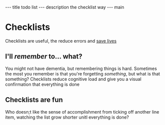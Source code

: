 --- title
todo list
--- description
the checklist way
--- main


# Checklists

Checklists are useful,
the reduce errors and [save lives](https://www.hsph.harvard.edu/news/magazine/fall08checklist/)

## I'll _remember_ to... what?

You might not have dementia,
but remembering things is hard.
Sometimes the most you remember is that you're forgetting _something_,
but what is that something?
Checklists reduce cognitive load
and give you a visual confirmation that everything is done

## Checklists are fun

Who doesn;t like the sense of accomplishment
from ticking off another line item,
watching the list grow shorter
unitl everything is done?
